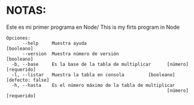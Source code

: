# NOTAS:

Este es mi primer programa en Node/ This is my firts program in Node
```
Opciones:
      --help     Muestra ayuda                                        [booleano]
      --version  Muestra número de versión                            [booleano]
  -b, --base     Es la base de la tabla de multiplicar      [número] [requerido]
  -l, --listar   Muestra la tabla en consola         [booleano] [defecto: false]
  -h, --hasta    Es el número máximo de la tabla de multiplicar
                                                            [número] [requerido]

```                      